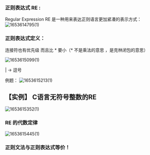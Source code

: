 ### 正则表达式 RE :
Regular Expression RE 是一种用来表达正则语言更加紧凑的表示方式：
![1653614795(1)](https://user-images.githubusercontent.com/68007558/170610067-666ba253-3b2b-43fe-8d69-5f48a8cfa82f.png)

### 正则表达式定义：
连接符也有优先级 而且比 * 要小（* 不是乘法的意思 ，是克林闭包的意思）

![1653615099(1)](https://user-images.githubusercontent.com/68007558/170610585-f5182a28-3607-429f-b05f-d9af5af3d1cc.png)

|  -> 逗号

例题：
![1653615213(1)](https://user-images.githubusercontent.com/68007558/170610829-885566d6-cf46-41c5-b77d-f4524a36e0c1.png)


## 【实例】 C语言无符号整数的RE
![1653615352(1)](https://user-images.githubusercontent.com/68007558/170611039-d8fe33b4-5c17-42fc-8016-f09e1cd5f124.png)

### RE 的代数定律

![1653615445(1)](https://user-images.githubusercontent.com/68007558/170611205-66764cde-3ff6-461f-8d4c-f7544be8bdae.png)


### 正则文法与正则表达式等价！



